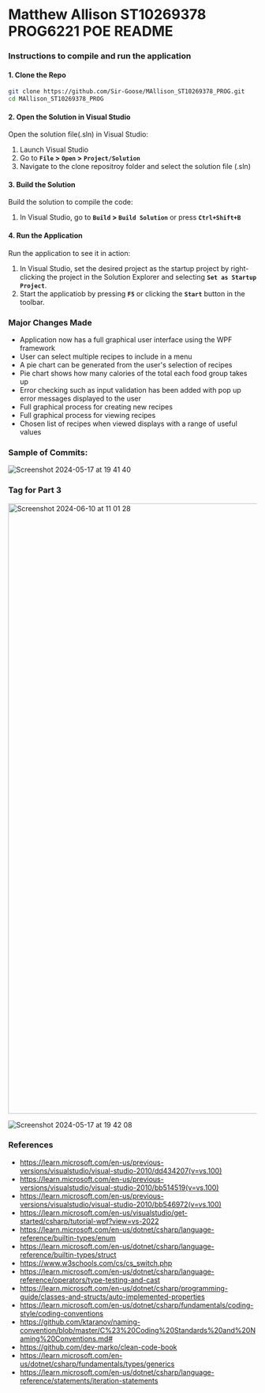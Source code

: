 # Matthew Allison ST10269378 PROG6221 POE README

### Instructions to compile and run the application

#### 1. Clone the Repo
``` sh
git clone https://github.com/Sir-Goose/MAllison_ST10269378_PROG.git
cd MAllison_ST10269378_PROG
```

#### 2. Open the Solution in Visual Studio
Open the solution file(.sln) in Visual Studio:
1. Launch Visual Studio
2. Go to **`File` > `Open` > `Project/Solution`**
3. Navigate to the clone repositroy folder and select the solution file (.sln)

#### 3. Build the Solution
Build the solution to compile the code:
1. In Visual Studio, go to **`Build` > `Build Solution`** or press **`Ctrl+Shift+B`**

#### 4. Run the Application
Run the application to see it in action:
1. In Visual Studio, set the desired project as the startup project by right-clicking the project in the Solution Explorer and selecting **`Set as Startup Project`**.
2. Start the applicatiob by pressing **`F5`** or clicking the **`Start`** button in the toolbar.


### Major Changes Made
- Application now has a full graphical user interface using the WPF framework
- User can select multiple recipes to include in a menu
- A pie chart can be generated from the user's selection of recipes
- Pie chart shows how many calories of the total each food group takes up
- Error checking such as input validation has been added with pop up error messages displayed to the user
- Full graphical process for creating new recipes
- Full graphical process for viewing recipes
- Chosen list of recipes when viewed displays with a range of useful values
  





### Sample of Commits:
![Screenshot 2024-05-17 at 19 41 40](https://github.com/Sir-Goose/MatthewAllison_ST10269378_PRGO6221_POE/assets/66563291/d7e3a1ab-4723-4991-a452-4216e7216111)


### Tag for Part 3

<img width="1236" alt="Screenshot 2024-06-10 at 11 01 28" src="https://github.com/Sir-Goose/MAllison_ST10269378_PROG/assets/66563291/f83715c8-bd18-404a-b756-e71e377ed103">

![Screenshot 2024-05-17 at 19 42 08](https://github.com/Sir-Goose/MatthewAllison_ST10269378_PRGO6221_POE/assets/66563291/ad472b72-5306-4130-80a2-fe1c6ad6e20d)




### References
+ https://learn.microsoft.com/en-us/previous-versions/visualstudio/visual-studio-2010/dd434207(v=vs.100)
+ https://learn.microsoft.com/en-us/previous-versions/visualstudio/visual-studio-2010/bb514519(v=vs.100)
+ https://learn.microsoft.com/en-us/previous-versions/visualstudio/visual-studio-2010/bb546972(v=vs.100)
+ https://learn.microsoft.com/en-us/visualstudio/get-started/csharp/tutorial-wpf?view=vs-2022
+ https://learn.microsoft.com/en-us/dotnet/csharp/language-reference/builtin-types/enum
+ https://learn.microsoft.com/en-us/dotnet/csharp/language-reference/builtin-types/struct
+ https://www.w3schools.com/cs/cs_switch.php
+ https://learn.microsoft.com/en-us/dotnet/csharp/language-reference/operators/type-testing-and-cast
+ https://learn.microsoft.com/en-us/dotnet/csharp/programming-guide/classes-and-structs/auto-implemented-properties
+ https://learn.microsoft.com/en-us/dotnet/csharp/fundamentals/coding-style/coding-conventions
+ https://github.com/ktaranov/naming-convention/blob/master/C%23%20Coding%20Standards%20and%20Naming%20Conventions.md#
+ https://github.com/dev-marko/clean-code-book
+ https://learn.microsoft.com/en-us/dotnet/csharp/fundamentals/types/generics
+ https://learn.microsoft.com/en-us/dotnet/csharp/language-reference/statements/iteration-statements
